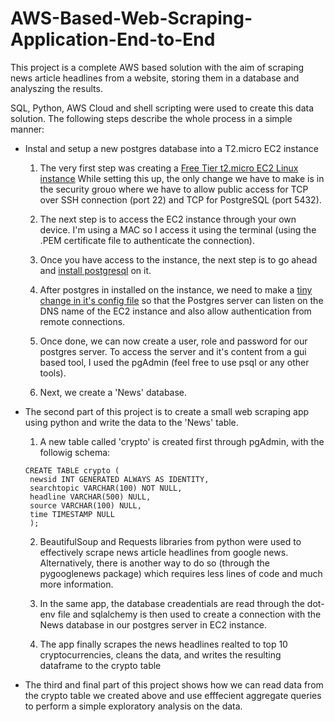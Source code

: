 # AWS-Based-Web-Scraping-Application-End-to-End


This project is a complete AWS based solution with the aim of scraping news article headlines from a website, storing them in a database and analyszing the results. 

SQL, Python, AWS Cloud and shell scripting were used to create this data solution. The following steps describe the whole process in a simple manner:

* Instal and setup a new postgres database into a T2.micro EC2 instance

  1. The very first step was creating a [Free Tier t2.micro EC2 Linux instance](https://docs.aws.amazon.com/AWSEC2/latest/UserGuide/EC2_GetStarted.html)
  While setting this up, the only change we have to make is in the security grouo where we have to allow public access for TCP over SSH connection (port 22) and TCP for PostgreSQL (port 5432). 
  
  2. The next step is to access the EC2 instance through your own device. I'm using a MAC so I access it using the terminal (using the .PEM certificate file to authenticate the connection). 
  
  3. Once you have access to the instance, the next step is to go ahead and [install postgresql](https://www.how2shout.com/linux/install-postgresql-13-on-aws-ec2-amazon-linux-2/) on it. 
  
  4. After postgres in installed on the instance, we need to make a [tiny change in it's config file](https://betterprogramming.pub/how-to-provision-a-cheap-postgresql-database-in-aws-ec2-9984ff3ddaea) so that the Postgres server can listen on the DNS name of the EC2 instance and also allow authentication from remote connections. 

  5. Once done, we can now create a user, role and password for our postgres server. To access the server and it's content from a gui based tool, I used the pgAdmin (feel free to use psql or any other tools).

  6. Next, we create a 'News' database.  

* The second part of this project is to create a small web scraping app using python and write the data to the 'News' table.   

  1. A new table called 'crypto' is created first through pgAdmin, with the followig schema:

  ```
  CREATE TABLE crypto (
   newsid INT GENERATED ALWAYS AS IDENTITY,
   searchtopic VARCHAR(100) NOT NULL,
   headline VARCHAR(500) NULL,
   source VARCHAR(100) NULL,
   time TIMESTAMP NULL
   );

  ```

  2.  BeautifulSoup and Requests libraries from python were used to effectively scrape news article headlines from google news. Alternatively, there is another way to do so (through the pygooglenews package) which requires less lines of code and much more information. 
  
  2. In the same app, the database creadentials are read through the dot-env file and sqlalchemy is then used to create a connection with the News database in our postgres server in EC2 instance. 

  3. The app finally scrapes the news headlines realted to top 10 cryptocurrencies, cleans the data, and writes the resulting dataframe to the crypto table

* The third and final part of this project shows how we can read data from the crypto table we created above and use efffecient aggregate queries to perform a simple exploratory analysis on the data. 
